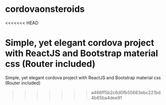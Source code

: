 # cordovaonsteroids

<<<<<<< HEAD

# Simple, yet elegant cordova project with ReactJS and Bootstrap material css (Router included)

Simple, yet elegant cordova project with ReactJS and Bootstrap material css (Router included)

> > > > > > > a466ff5b2c6d0fb55663ebc221bd4b65ba4dee91
